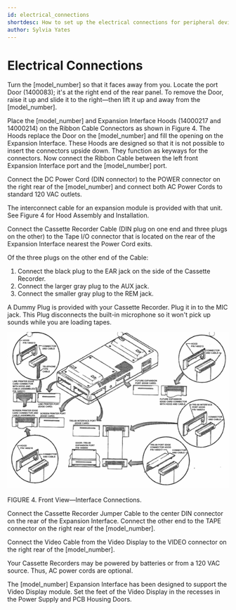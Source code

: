 ```yaml
---
id: electrical_connections
shortdesc: How to set up the electrical connections for peripheral devices attaching to the [model_number] computer.
author: Sylvia Yates
---
```


# Electrical Connections

Turn the [model_number] so that it faces away from you. Locate the port Door (1400083); it's at the right end of the rear panel. To remove the Door, raise it up and slide it to the right—then lift it up and away from the [model_number].

Place the [model_number] and Expansion Interface Hoods (14000217 and 14000214) on the Ribbon Cable Connectors as shown in Figure 4. The Hoods replace the Door on the [model_number] and fill the opening on the Expansion Interface. These Hoods are designed so that it is not possible to insert the connectors upside down. They function as keyways for the connectors. Now connect the Ribbon Cable between the left front Expansion Interface port and the [model_number] port.

Connect the DC Power Cord (DIN connector) to the POWER connector on the right rear of the [model_number] and connect both AC Power Cords to standard 120 VAC outlets.

The interconnect cable for an expansion module is provided with that unit. See Figure 4 for Hood Assembly and Installation.

Connect the Cassette Recorder Cable (DIN plug on one end and three plugs on the other) to the Tape I/O connector that is located on the rear of the Expansion Interface nearest the Power Cord exits.

Of the three plugs on the other end of the Cable:

1. Connect the black plug to the EAR jack on the side of the Cassette Recorder.
2. Connect the larger gray plug to the AUX jack.
3. Connect the smaller gray plug to the REM jack.

<p data-hd-class="note">A Dummy Plug is provided with your Cassette Recorder. Plug it in to the MIC jack. This Plug disconnects the built-in microphone so it won't pick up sounds while you are loading tapes.</p>

![Image](figure_4.png)

FIGURE 4. Front View—Interface Connections.

Connect the Cassette Recorder Jumper Cable to the center DIN connector on the rear of the Expansion Interface. Connect the other end to the TAPE connector on the right rear of the [model_number].

Connect the Video Cable from the Video Display to the VIDEO connector on the right rear of the [model_number].

<p data-hd-class="note">Your Cassette Recorders may be powered by batteries or from a 120 VAC source. Thus, AC power cords are optional.</p>

The [model_number] Expansion Interface has been designed to support the Video Display module. Set the feet of the Video Display in the recesses in the Power Supply and PCB Housing Doors. 